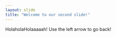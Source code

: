 ```yaml
---
layout: slide
title: "Welcome to our second slide!"
---
```

HolaholaHolaaaaah!
Use the left arrow to go back!

